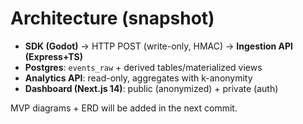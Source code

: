 # Architecture (snapshot)

- **SDK (Godot)** → HTTP POST (write-only, HMAC) → **Ingestion API (Express+TS)**  
- **Postgres**: `events_raw` + derived tables/materialized views  
- **Analytics API**: read-only, aggregates with k-anonymity  
- **Dashboard (Next.js 14)**: public (anonymized) + private (auth)

MVP diagrams + ERD will be added in the next commit.

